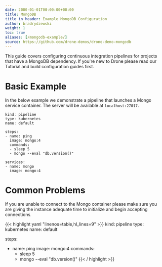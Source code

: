 ```yaml
---
date: 2000-01-01T00:00:00+00:00
title: MongoDB
title_in_header: Example MongoDB Configuration
author: bradrydzewski
weight: 1
toc: true
aliases: [/mongodb-example/]
source: https://github.com/drone-demos/drone-demo-mongodb
---
```


This guide covers configuring continuous integration pipelines for projects that have a MongoDB dependency. If you're new to Drone please read our Tutorial and build configuration guides first.

# Basic Example

In the below example we demonstrate a pipeline that launches a Mongo service container. The server will be available at `localhost:27017`.

```
kind: pipeline
type: kubernetes
name: default

steps:
- name: ping
  image: mongo:4
  commands:
  - sleep 5
  - mongo --eval "db.version()"

services:
- name: mongo
  image: mongo:4
```

# Common Problems

If you are unable to connect to the Mongo container please make sure you
are giving the instance adequate time to initialize and begin accepting
connections.

{{< highlight yaml "linenos=table,hl_lines=9" >}}
kind: pipeline
type: kubernetes
name: default

steps:
- name: ping
  image: mongo:4
  commands:
  - sleep 5
  - mongo --eval "db.version()"
{{< / highlight >}}
